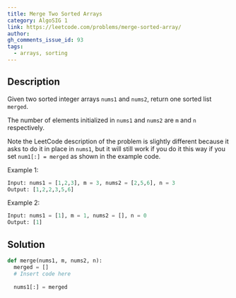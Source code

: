 ```yaml
---
title: Merge Two Sorted Arrays
category: AlgoSIG 1
link: https://leetcode.com/problems/merge-sorted-array/
author:
gh_comments_issue_id: 93
tags:
  - arrays, sorting
---
```


## Description

Given two sorted integer arrays `nums1` and `nums2`, return one sorted list `merged`.

The number of elements initialized in `nums1` and `nums2` are `m` and `n` respectively.

Note the LeetCode description of the problem is slightly different because it asks to do it in place in `nums1`, but it will still work if you do it this way if you set `num1[:] = merged` as shown in the example code.

Example 1:
```python
Input: nums1 = [1,2,3], m = 3, nums2 = [2,5,6], n = 3
Output: [1,2,2,3,5,6]
```

Example 2:
```python
Input: nums1 = [1], m = 1, nums2 = [], n = 0
Output: [1]
```


## Solution

```python
def merge(nums1, m, nums2, n):
  merged = []
  # Insert code here
  
  nums1[:] = merged

  ```
